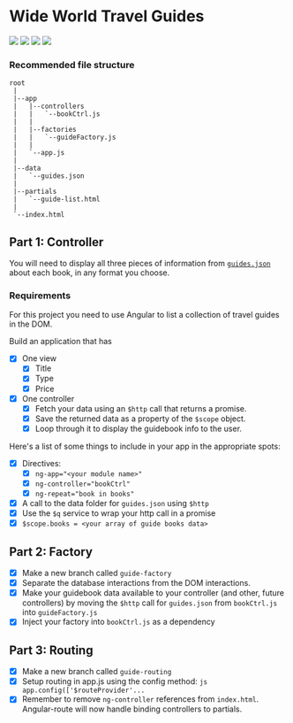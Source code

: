# Wide World Travel Guides

![](https://img.shields.io/badge/data-static_json-lightgrey.svg)
![](https://img.shields.io/badge/template-angular-red.svg)
![](https://img.shields.io/badge/css_framework-bootstrap-5F2C7C.svg)
![](https://img.shields.io/badge/mvp-working-green.svg)

### Recommended file structure

```
root
 |
 |--app
 |   |--controllers
 |   |   `--bookCtrl.js
 |   |
 |   |--factories
 |   |   `--guideFactory.js
 |   |
 |   `--app.js
 |
 |--data
 |   `--guides.json
 |
 |--partials
 |   `--guide-list.html
 |
 `--index.html
```

## Part 1: Controller

You will need to display all three pieces of information from [`guides.json`](data/guides.json) about each book, in any format you choose.

### Requirements

For this project you need to use Angular to list a collection of travel guides in the DOM.

Build an application that has
- [x] One view
    - [x] Title
    - [x] Type
    - [x] Price
- [x] One controller
    - [x] Fetch your data using an `$http` call that returns a promise.
    - [x] Save the returned data as a property of the `$scope` object.
    - [x] Loop through it to display the guidebook info to the user.

Here's a list of some things to include in your app in the appropriate spots:

- [x] Directives:
  - [x] `ng-app="<your module name>"`
  - [x] `ng-controller="bookCtrl"`
  - [x] `ng-repeat="book in books"`
- [x] A call to the data folder for `guides.json` using `$http`
- [x] Use the `$q` service to wrap your http call in a promise
- [x] `$scope.books = <your array of guide books data>`

## Part 2: Factory

- [x] Make a new branch called `guide-factory`  
- [x] Separate the database interactions from the DOM interactions.
- [x] Make your guidebook data available to your controller (and other, future controllers) by moving the `$http` call for `guides.json` from `bookCtrl.js` into `guideFactory.js`
- [x] Inject your factory into `bookCtrl.js` as a dependency

## Part 3: Routing

- [x] Make a new branch called `guide-routing`  
- [x] Setup routing in app.js using the config method:
        ```js
        app.config(['$routeProvider'...
        ```
- [x] Remember to remove `ng-controller` references from `index.html`. Angular-route will now handle binding controllers to partials.